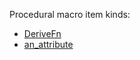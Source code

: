 <!-- cargo-rdme start -->

Procedural macro item kinds:

* [DeriveFn](https://docs.rs/integration_test/latest/integration_test/derive.DeriveFn.html)
* [an_attribute](https://docs.rs/integration_test/latest/integration_test/attr.an_attribute.html)

<!-- cargo-rdme end -->
